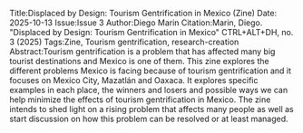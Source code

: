 Title:Displaced by Design: Tourism Gentrification in Mexico (Zine)
Date: 2025-10-13
Issue:Issue 3 
Author:Diego Marin 
Citation:Marin, Diego. "Displaced by Design: Tourism Gentrification in Mexico" CTRL+ALT+DH, no. 3 (2025)
Tags:Zine, Tourism gentrification, research-creation
Abstract:Tourism gentrification is a problem that has affected many big tourist destinations and Mexico is one of them. This zine explores the different problems Mexico is facing because of tourism gentrification and it focuses on Mexico City, Mazatlán and Oaxaca. It explores specific examples in each place, the winners and losers and possible ways we can help minimize the effects of tourism gentrification in Mexico. The zine intends to shed light on a rising problem that affects many people as well as start discussion on how this problem can be resolved or at least managed.  

